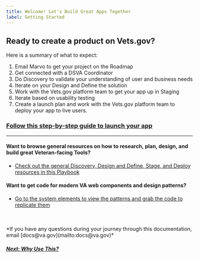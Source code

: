 ```yaml
---
title: Welcome! Let's Build Great Apps Together
label: Getting Started
---
```

## Ready to create a product on Vets.gov?
Here is a summary of what to expect:
1. Email Marvo to get your project on the Roadmap
2. Get connected with a DSVA Coordinator
3. Do Discovery to validate your understanding of user and business needs
4. Iterate on your Design and Define the solution
5. Work with the Vets.gov platform team to get your app up in Staging
6. Iterate based on usability testing
7. Create a launch plan and work with the Vets.gov platform team to deploy your app to live users.

### [Follow this step-by-step guide to launch your app](./docs/introduction/launch-guide)

---

#### Want to browse general resources on how to research, plan, design, and build great Veteran-facing Tools?
- [Check out the general Discovery, Design and Define, Stage, and Deploy resources in this Playbook](./docs/introduction/browse-resources)

#### Want to get code for modern VA web components and design patterns?
- [Go to the system elements to view the patterns and grab the code to replicate them](https://department-of-veterans-affairs.github.io/design-system/)

<br>
<br>
*If you have any questions during your journey through this documentation, email [docs@va.gov](mailto:docs@va.gov)*

<!-- Next Button -->
<a href='./docs/introduction/why-use-this'><div class="next-button"><h5 class="next-text">Next: Why Use This?</h5></div></a>
